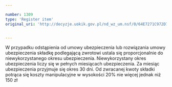 ```yaml
---

number: 1309
type: 'Register item'
original_uri: 'http://decyzje.uokik.gov.pl/nd_wz_um.nsf/0/64E7271C972D706AC12573DE00406A08?OpenDocument'


---
```


W przypadku odstąpienia od umowy ubezpieczenia lub rozwiązania umowy ubezpieczenia składkę podlegającą zwrotowi ustala się proporcjonalnie do niewykorzystanego okresu ubezpieczenia. Niewykorzystany okres ubezpieczenia liczy się w pełnych miesiącach ubezpieczenia. Za miesiąc ubezpieczenia przyjmuje się okres 30 dni. Od zwracanej kwoty składki potrąca się koszty manipulacyjne w wysokości 20% nie więcej jednak niż 150 zł
